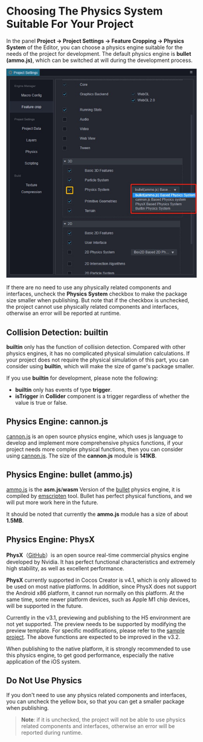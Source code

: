 # Choosing The Physics System Suitable For Your Project

In the panel __Project -> Project Settings -> Feature Cropping -> Physics System__ of the Editor, you can choose a physics engine suitable for the needs of the project for development. The default physics engine is __bullet (ammo.js)__, which can be switched at will during the development process.

![Physics Engine Options](img/physics-module.jpg)

If there are no need to use any physically related components and interfaces, uncheck the __Physics System__ checkbox to make the package size smaller when publishing. But note that if the checkbox is unchecked, the project cannot use physically related components and interfaces, otherwise an error will be reported at runtime.

## Collision Detection: builtin

__builtin__ only has the function of collision detection. Compared with other physics engines, it has no complicated physical simulation calculations. If your project does not require the physical simulation of this part, you can consider using __builtin__, which will make the size of game's package smaller.

If you use __builtin__ for development, please note the following:

- __builtin__ only has events of type __trigger__.
- __isTrigger__ in __Collider__ component is a trigger regardless of whether the value is true or false.

## Physics Engine: cannon.js

[cannon.js](https://github.com/cocos-creator/cannon.js) is an open source physics engine, which uses js language to develop and implement more comprehensive physics functions, if your project needs more complex physical functions, then you can consider using [cannon.js](https://github.com/cocos-creator/cannon.js). The size of the __cannon.js__ module is __141KB__.

## Physics Engine: bullet (ammo.js)

[ammo.js](https://github.com/cocos-creator/ammo.js) is the __asm.js__/__wasm__ Version of the [bullet](https://github.com/bulletphysics/bullet3) physics engine, it is compiled by [emscripten](https://github.com/emscripten-core/emscripten) tool. Bullet has perfect physical functions, and we will put more work here in the future.

It should be noted that currently the __ammo.js__ module has a size of about __1.5MB__.

## Physics Engine: PhysX

**PhysX**（[GitHub](https://github.com/NVIDIAGameWorks/PhysX)）is an open source real-time commercial physics engine developed by Nvidia. It has perfect functional characteristics and extremely high stability, as well as excellent performance.

**PhysX** currently supported in Cocos Creator is v4.1, which is only allowed to be used on most native platforms. In addition, since PhysX does not support the Android x86 platform, it cannot run normally on this platform. At the same time, some newer platform devices, such as Apple M1 chip devices, will be supported in the future.

Currently in the v3.1, previewing and publishing to the H5 environment are not yet supported. The preview needs to be supported by modifying the preview template. For specific modifications, please refer to the [sample project](https://github.com/cocos-creator/example-3d/tree/v3.1/physics-3d). The above functions are expected to be improved in the v3.2.

When publishing to the native platform, it is strongly recommended to use this physics engine, to get good performance, especially the native application of the iOS system.

## Do Not Use Physics

If you don't need to use any physics related components and interfaces, you can uncheck the yellow box, so that you can get a smaller package when publishing.

> **Note**: if it is unchecked, the project will not be able to use physics related components and interfaces, otherwise an error will be reported during runtime.

<!-- ## Expand the physical backend -->
